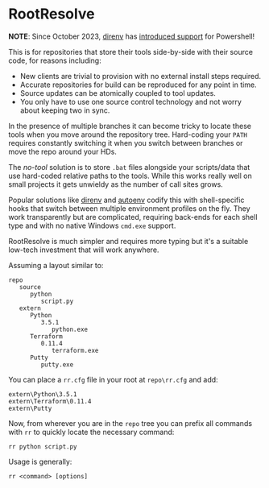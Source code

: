 # RootResolve

**NOTE**: Since October 2023, [direnv](https://direnv.net/) has [introduced support](https://github.com/direnv/direnv/pull/1171) for Powershell!

This is for repositories that store their tools side-by-side with their source code, for reasons including:

* New clients are trivial to provision with no external install steps required.
* Accurate repositories for build can be reproduced for any point in time.
* Source updates can be atomically coupled to tool updates.
* You only have to use one source control technology and not worry about keeping two in sync.

In the presence of multiple branches it can become tricky to locate these tools when you move around the repository tree.
Hard-coding your `PATH` requires constantly switching it when you switch between branches or move the repo around your HDs.

The *no-tool* solution is to store `.bat` files alongside your scripts/data that use hard-coded relative paths to the tools.
While this works really well on small projects it gets unwieldy as the number of call sites grows.

Popular solutions like [direnv](https://direnv.net/) and [autoenv](https://github.com/kennethreitz/autoenv) codify this with
shell-specific hooks that switch between multiple environment profiles on the fly. They work transparently but are complicated,
requiring back-ends for each shell type and with no native Windows `cmd.exe` support.

RootResolve is much simpler and requires more typing but it's a suitable low-tech investment that will work anywhere.

Assuming a layout similar to:

```
repo
   source
      python
         script.py
   extern
      Python
         3.5.1
            python.exe
      Terraform
         0.11.4
            terraform.exe
      Putty
         putty.exe
```

You can place a `rr.cfg` file in your root at `repo\rr.cfg` and add:

```
extern\Python\3.5.1
extern\Terraform\0.11.4
extern\Putty
```

Now, from wherever you are in the `repo` tree you can prefix all commands with `rr` to quickly locate the necessary command:

```
rr python script.py
```

Usage is generally:

```
rr <command> [options]
```
